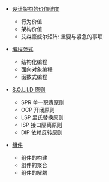 + [设计架构的价值维度](./values.md)
    + 行为价值
    + 架构价值
    + 艾森豪威尔矩阵: 重要与紧急的事项
+ [编程范式](./paradigm.md)
    + 结构化编程
    + 面向对象编程
    + 函数式编程
+ [S.O.L.I.D 原则](./soild.md)
    + SPR 单一职责原则
    + OCP 开闭原则
    + LSP 里氏替换原则
    + ISP 接口隔离原则
    + DIP 依赖反转原则

+ [组件](./compones.md)    
    + 组件的构建
    + 组件的聚合
    + 组件的解耦